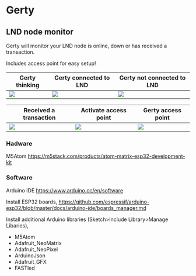 # Gerty

## LND node monitor

Gerty will monitor your LND node is online, down or has received a transaction. 

Includes access point for easy setup!

| Gerty thinking  | Gerty connected to LND | Gerty not connected to LND |
| ------------- | ------------- | ------------- |
| ![](https://i.imgur.com/QJCcR24.gif)  | ![](https://i.imgur.com/pBZ5tcf.gif)  | ![](https://i.imgur.com/T7RISGT.gif) |

| Received a transaction  | Activate access point | Gerty access point |
| ------------- | ------------- | ------------- |
| ![](https://i.imgur.com/tctmGmz.gif)  | ![](https://i.imgur.com/rQmJQty.gif)  | ![](https://i.imgur.com/kAFxcCY.gif) |

### Hadware
M5Atom 
https://m5stack.com/products/atom-matrix-esp32-development-kit

### Software

Arduino IDE
https://www.arduino.cc/en/software

Install ESP32 boards, https://github.com/espressif/arduino-esp32/blob/master/docs/arduino-ide/boards_manager.md

Install additional Arduino libraries (Sketch>Include Library>Manage Libaries),
* M5Atom 
* Adafruit_NeoMatrix
* Adafruit_NeoPixel
* ArduinoJson
* Adafruit_GFX
* FASTled






